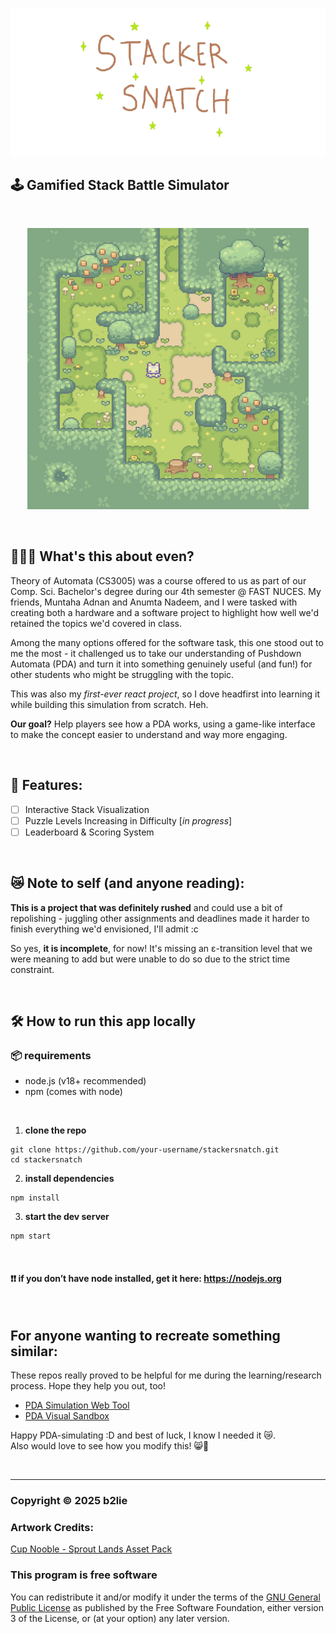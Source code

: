 <p align="center">
  <img src="src/sprites/hero-img.png" alt="stackersnatch hero image" />
</p>

## 🕹 Gamified Stack Battle Simulator
<br/>

<p align="center">
    <img src="src/sprites/win.gif" alt="cute img" title="cute img" width="450"/>
</p>

<br/>

## 🤷🏻‍♀️ What's this about even?

Theory of Automata (CS3005) was a course offered to us as part of our Comp. Sci. Bachelor's degree during our 4th semester @ FAST NUCES. My friends, Muntaha Adnan and Anumta Nadeem, and I were tasked with creating both a hardware and a software project to highlight how well we'd retained the topics we'd covered in class. 

Among the many options offered for the software task, this one stood out to me the most - it challenged us to take our understanding of Pushdown Automata (PDA) and turn it into something genuinely useful (and fun!) for other students who might be struggling with the topic.

This was also my *first-ever react project*, so I dove headfirst into learning it while building this simulation from scratch. Heh.

**Our goal?**
Help players see how a PDA works, using a game-like interface to make the concept easier to understand and way more engaging.

<br/>

## 👾 Features:

- [ ] Interactive Stack Visualization
- [ ] Puzzle Levels Increasing in Difficulty [_in progress_]
- [ ] Leaderboard & Scoring System

<br/>

## 😿 Note to self (and anyone reading):

**This is a project that was definitely rushed** and could use a bit of repolishing - juggling other assignments and deadlines made it harder to finish everything we'd envisioned, I'll admit :c <br/>

So yes, **it is incomplete**, for now! It's missing an ε-transition level that we were meaning to add but were unable to do so due to the strict time constraint.

<br/>

## 🛠 How to run this app locally

### 📦 requirements
- node.js (v18+ recommended)
- npm (comes with node)

<br/>

1. **clone the repo**
```
git clone https://github.com/your-username/stackersnatch.git
cd stackersnatch
```

2. **install dependencies**
```
npm install
```

3. **start the dev server**
```
npm start
```

<br/>

#### ❗❗ if you don’t have node installed, get it here: https://nodejs.org

<br/>

## For anyone wanting to recreate something similar:

These repos really proved to be helpful for me during the learning/research process. Hope they help you out, too!

- [PDA Simulation Web Tool](https://github.com/Chaphasilor/automata)
- [PDA Visual Sandbox](https://github.com/cheezypotatoes/Deterministic-PushDown-Automata-Project)

Happy PDA-simulating :D and best of luck, I know I needed it 😿.<br/>
Also would love to see how you modify this! 😸🧡

<br/>

---

### Copyright © 2025 b2lie

### Artwork Credits:
[Cup Nooble - Sprout Lands Asset Pack](https://cupnooble.itch.io/sprout-lands-asset-pack)

### This program is **free software**
You can redistribute it and/or modify it under the terms of the [GNU General Public License](https://www.gnu.org/licenses/) as published by the Free Software Foundation, either version 3 of the License, or (at your option) any later version.
